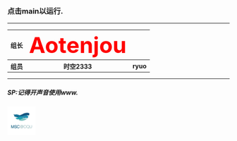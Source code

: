### 点击main以运行.

_____



<table>
  <tr>
    <th>组长</th>
    <th><b style="font-size:50px;color:red;">Aotenjou</b></th>
  </tr>
  <tr>
      <th>组员</th>
      <th>时空2333</th>
      <th>ryuo</th>
  </tr>
</table>

_____



##### SP:记得开声音使用www.

<img src="1.jpg" style="zoom: 10%;" />
